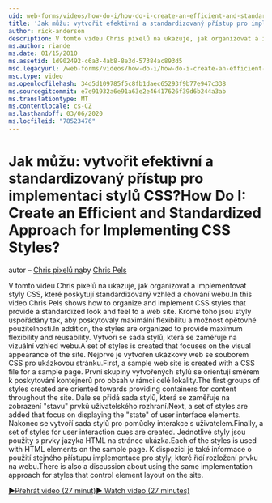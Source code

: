 ```yaml
---
uid: web-forms/videos/how-do-i/how-do-i-create-an-efficient-and-standardized-approach-for-implementing-css-styles
title: 'Jak můžu: vytvořit efektivní a standardizovaný přístup pro implementaci stylů CSS? | Dokumenty Microsoft'
author: rick-anderson
description: V tomto videu Chris pixelů na ukazuje, jak organizovat a implementovat styly CSS, které poskytují standardizovaný vzhled a chování webu. Kromě toho jsou styly...
ms.author: riande
ms.date: 01/15/2010
ms.assetid: 1d902492-c6a3-4ab8-8e3d-57384ac893d5
msc.legacyurl: /web-forms/videos/how-do-i/how-do-i-create-an-efficient-and-standardized-approach-for-implementing-css-styles
msc.type: video
ms.openlocfilehash: 34d5d109785f5c8fb1daec65293f9b77e947c338
ms.sourcegitcommit: e7e91932a6e91a63e2e46417626f39d6b244a3ab
ms.translationtype: MT
ms.contentlocale: cs-CZ
ms.lasthandoff: 03/06/2020
ms.locfileid: "78523476"
---
```

# <a name="how-do-i-create-an-efficient-and-standardized-approach-for-implementing-css-styles"></a><span data-ttu-id="204a7-105">Jak můžu: vytvořit efektivní a standardizovaný přístup pro implementaci stylů CSS?</span><span class="sxs-lookup"><span data-stu-id="204a7-105">How Do I: Create an Efficient and Standardized Approach for Implementing CSS Styles?</span></span>

<span data-ttu-id="204a7-106">autor – [Chris pixelů na](https://twitter.com/chrispels)</span><span class="sxs-lookup"><span data-stu-id="204a7-106">by [Chris Pels](https://twitter.com/chrispels)</span></span>

<span data-ttu-id="204a7-107">V tomto videu Chris pixelů na ukazuje, jak organizovat a implementovat styly CSS, které poskytují standardizovaný vzhled a chování webu.</span><span class="sxs-lookup"><span data-stu-id="204a7-107">In this video Chris Pels shows how to organize and implement CSS styles that provide a standardized look and feel to a web site.</span></span> <span data-ttu-id="204a7-108">Kromě toho jsou styly uspořádány tak, aby poskytovaly maximální flexibilitu a možnost opětovné použitelnosti.</span><span class="sxs-lookup"><span data-stu-id="204a7-108">In addition, the styles are organized to provide maximum flexibility and reusability.</span></span> <span data-ttu-id="204a7-109">Vytvoří se sada stylů, která se zaměřuje na vizuální vzhled webu.</span><span class="sxs-lookup"><span data-stu-id="204a7-109">A set of styles is created that focuses on the visual appearance of the site.</span></span> <span data-ttu-id="204a7-110">Nejprve je vytvořen ukázkový web se souborem CSS pro ukázkovou stránku.</span><span class="sxs-lookup"><span data-stu-id="204a7-110">First, a sample web site is created with a CSS file for a sample page.</span></span> <span data-ttu-id="204a7-111">První skupiny vytvořených stylů se orientují směrem k poskytování kontejnerů pro obsah v rámci celé lokality.</span><span class="sxs-lookup"><span data-stu-id="204a7-111">The first groups of styles created are oriented towards providing containers for content throughout the site.</span></span> <span data-ttu-id="204a7-112">Dále se přidá sada stylů, která se zaměřuje na zobrazení "stavu" prvků uživatelského rozhraní.</span><span class="sxs-lookup"><span data-stu-id="204a7-112">Next, a set of styles are added that focus on displaying the "state" of user interface elements.</span></span> <span data-ttu-id="204a7-113">Nakonec se vytvoří sada stylů pro pomůcky interakce s uživatelem.</span><span class="sxs-lookup"><span data-stu-id="204a7-113">Finally, a set of styles for user interaction cues are created.</span></span> <span data-ttu-id="204a7-114">Jednotlivé styly jsou použity s prvky jazyka HTML na stránce ukázka.</span><span class="sxs-lookup"><span data-stu-id="204a7-114">Each of the styles is used with HTML elements on the sample page.</span></span> <span data-ttu-id="204a7-115">K dispozici je také informace o použití stejného přístupu implementace pro styly, které řídí rozložení prvku na webu.</span><span class="sxs-lookup"><span data-stu-id="204a7-115">There is also a discussion about using the same implementation approach for styles that control element layout on the site.</span></span>

[<span data-ttu-id="204a7-116">&#9654;Přehrát video (27 minut)</span><span class="sxs-lookup"><span data-stu-id="204a7-116">&#9654; Watch video (27 minutes)</span></span>](https://channel9.msdn.com/Blogs/ASP-NET-Site-Videos/how-do-i-create-an-efficient-and-standardized-approach-for-implementing-css-styles)
